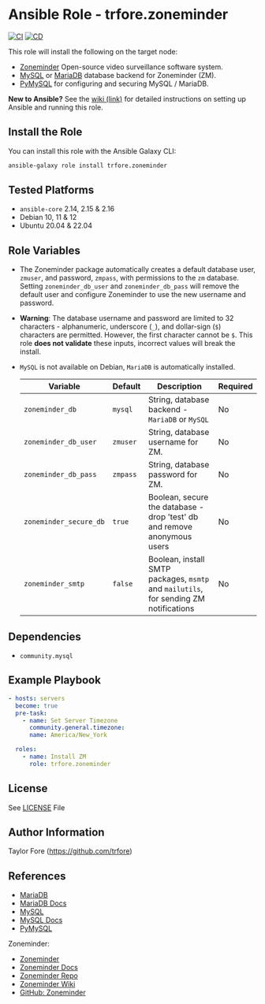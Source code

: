 # Ansible Role - trfore.zoneminder

[![CI](https://github.com/trfore/ansible-role-zoneminder/actions/workflows/ci.yml/badge.svg?branch=main)](https://github.com/trfore/ansible-role-zoneminder/actions/workflows/ci.yml)
[![CD](https://github.com/trfore/ansible-role-zoneminder/actions/workflows/cd.yml/badge.svg?branch=main)](https://github.com/trfore/ansible-role-zoneminder/actions/workflows/cd.yml)

This role will install the following on the target node:

- [Zoneminder] Open-source video surveillance software system.
- [MySQL] or [MariaDB] database backend for Zoneminder (ZM).
- [PyMySQL] for configuring and securing MySQL / MariaDB.

**New to Ansible?** See the [wiki (link)](https://github.com/trfore/ansible-role-zoneminder/wiki) for detailed
instructions on setting up Ansible and running this role.

## Install the Role

You can install this role with the Ansible Galaxy CLI:

```bash
ansible-galaxy role install trfore.zoneminder
```

## Tested Platforms

- `ansible-core` 2.14, 2.15 & 2.16
- Debian 10, 11 & 12
- Ubuntu 20.04 & 22.04

## Role Variables

- The Zoneminder package automatically creates a default database user, `zmuser`, and password, `zmpass`, with
  permissions to the `zm` database. Setting `zoneminder_db_user` and `zoneminder_db_pass` will remove the default user
  and configure Zoneminder to use the new username and password.
- **Warning**: The database username and password are limited to 32 characters - alphanumeric, underscore (`_`), and
  dollar-sign (`$`) characters are permitted. However, the first character cannot be `$`. This role **does not validate**
  these inputs, incorrect values will break the install.
- `MySQL` is not available on Debian, `MariaDB` is automatically installed.

  | Variable               | Default  | Description                                                                           | Required |
  | ---------------------- | -------- | ------------------------------------------------------------------------------------- | -------- |
  | `zoneminder_db`        | `mysql`  | String, database backend - `MariaDB` or `MySQL`                                       | No       |
  | `zoneminder_db_user`   | `zmuser` | String, database username for ZM.                                                     | No       |
  | `zoneminder_db_pass`   | `zmpass` | String, database password for ZM.                                                     | No       |
  | `zoneminder_secure_db` | `true`   | Boolean, secure the database - drop 'test' db and remove anonymous users              | No       |
  | `zoneminder_smtp`      | `false`  | Boolean, install SMTP packages, `msmtp` and `mailutils`, for sending ZM notifications | No       |

## Dependencies

- `community.mysql`

## Example Playbook

```yaml
- hosts: servers
  become: true
  pre-task:
    - name: Set Server Timezone
      community.general.timezone:
      name: America/New_York

  roles:
    - name: Install ZM
      role: trfore.zoneminder
```

## License

See [LICENSE](LICENSE) File

## Author Information

Taylor Fore (<https://github.com/trfore>)

## References

- [MariaDB]
- [MariaDB Docs]
- [MySQL]
- [MySQL Docs]
- [PyMySQL]

Zoneminder:

- [Zoneminder]
- [Zoneminder Docs]
- [Zoneminder Repo]
- [Zoneminder Wiki]
- [GitHub: Zoneminder]

[GitHub: Zoneminder]: https://github.com/ZoneMinder/ZoneMinder/
[MariaDB]: https://mariadb.com/
[MariaDB Docs]: https://mariadb.com/kb/en/documentation/
[MySQL]: https://www.mysql.com/
[MySQL Docs]: https://dev.mysql.com/doc/
[PyMySQL]: https://pymysql.readthedocs.io/en/latest/
[Zoneminder]: https://zoneminder.com/
[Zoneminder Docs]: https://zoneminder.readthedocs.io/en/latest/index.html
[Zoneminder Repo]: https://zmrepo.zoneminder.com/
[Zoneminder Wiki]: https://wiki.zoneminder.com
